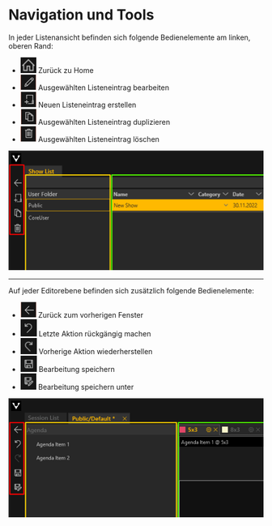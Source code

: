 # Navigation und Tools

In jeder Listenansicht befinden sich folgende Bedienelemente am linken, oberen Rand:
<ul>
<li><div><img src="img/Manager/be_home.png" /> Zurück zu Home</div> </li>
<li><div><img src="img/Manager/be_pencil.png"/> Ausgewählten Listeneintrag bearbeiten</div></li>
<li><div><img src="img/Manager/be_new.png"/> Neuen Listeneintrag erstellen</div></li>
<li><div><img src="img/Manager/be_duplicate.png"/> Ausgewählten Listeneintrag duplizieren</div></li>
<li><div><img src="img/Manager/be_delete.png"/> Ausgewählten Listeneintrag löschen</div></li>
</ul>

![Placeholder](img/Manager/Bedienelemente.png)

***

Auf jeder Editorebene befinden sich zusätzlich folgende Bedienelemente:

<ul>
<li><div><img src="img/Manager/be_arrow.png" /> Zurück zum vorherigen Fenster</div> </li>
<li><div><img src="img/Manager/undo.png"/> Letzte Aktion rückgängig machen</div></li>
<li><div><img src="img/Manager/redo.png"/> Vorherige Aktion wiederherstellen</div></li>
<li><div><img src="img/Manager/save.png"/> Bearbeitung speichern</div></li>
<li><div><img src="img/Manager/saveas.png"/> Bearbeitung speichern unter</div></li>
</ul>

![Placeholder](img/Manager/Bedienelemente-Editor.png)

